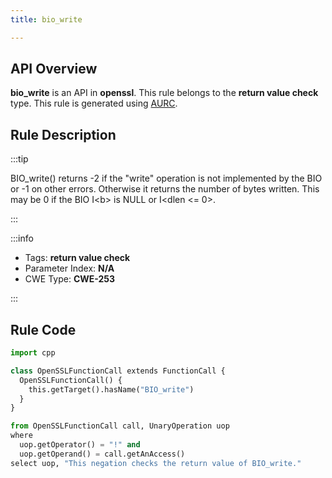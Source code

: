 ```yaml
---
title: bio_write

---
```



## API Overview
**bio_write** is an API in **openssl**. This rule belongs to the **return value check** type. This rule is generated using [AURC](../../tools/AURC).
## Rule Description

:::tip

BIO_write() returns -2 if the "write" operation is not implemented by the BIO or -1 on other errors. Otherwise it returns the number of bytes written. This may be 0 if the BIO I\<b\> is NULL or I\<dlen \<= 0\>.

:::

:::info

- Tags: **return value check**
- Parameter Index: **N/A**
- CWE Type: **CWE-253**

:::

## Rule Code
```python
import cpp

class OpenSSLFunctionCall extends FunctionCall {
  OpenSSLFunctionCall() {
    this.getTarget().hasName("BIO_write")
  }
}

from OpenSSLFunctionCall call, UnaryOperation uop
where
  uop.getOperator() = "!" and
  uop.getOperand() = call.getAnAccess()
select uop, "This negation checks the return value of BIO_write."
```